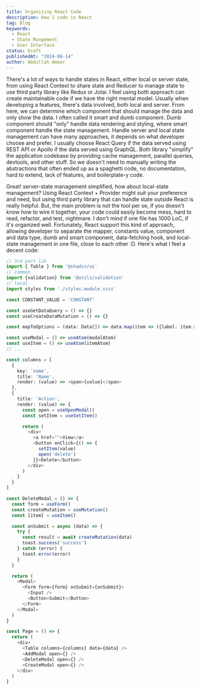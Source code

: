 ```yaml
---
title: Organizing React Code
description: How I code in React
tag: Blog
keywords:
  - React
  - State Mangement
  - User Interface
status: Draft
publishedAt: "2024-06-14"
author: Abdullah Ammar
---
```


There's a lot of ways to handle states in React, either local or server state, 
from using React Context to share state and Reducer to manage state to use third party library like Redux or Jotai.
I feel using both approach can create maintainable code if we have the right mental model.
Usually when developing a features, there's data involved, both local and server. 
From here, we can determine which component that should manage the data and only show the data.
I often called it smart and dumb component. Dumb component should "only" handle data rendering and styling, where smart component handle the state management.
Handle server and local state management can have many approaches, it depends on what developer choose and prefer.
I usually choose React Query if the data served using REST API or Apollo if the data served using GraphQL.
Both library "simplify" the application codebase by providing cache management, parallel queries, devtools, and other stuff.
So we doesn't need to manually writing the abstractions that often ended up as a spaghetti code, no documentation, hard to extend, lack of features, and boilerplate-y code.

Great! server-state management simplified, how about local-state management? Using React Context + Provider might suit your preference and need, 
but using third party library that can handle state outside React is really helpful. 
But, the main problem is not the tool per se, if you doesn't know how to wire it together, your code could easily become mess, hard to read, refactor, and test, nightmare.
I don't mind if one file has 1000 LoC, if it's  organized well. 
Fortunately, React support this kind of approach, allowing developer to separate the mapper, constants value, component and data type, dumb and smart component, data-fetching hook, and local-state management in one file, close to each other :D.
Here's what I feel a decent code:

```ts
// 3rd part lib
import { Table } from '@shadcn/ui'
// common
import {validation} from '@utils/validation'
// local
import styles from './styles.module.scss'

const CONSTANT_VALUE = 'CONSTANT'

const useGetDataQuery = () => {}
const useCreateDataMutation = () => {}

const mapToOptions = (data: Data[]) => data.map(item => ({label: item.name, value: item.id}))

const useModal = () => useAtom(modalAtom)
const useItem = () => useAtom(itemAtom)
// ...

const columns = [
  {
    key: 'name',
    title: 'Name',
    render: (value) => <span>{value}</span>
  },
  {
    title: 'Action',
    render: (value) => {
      const open = useOpenModal()
      const setItem = useSetItem()

      return (
        <div>
          <a href="">View</a>
          <button onClick={() => {
            setItem(value)
            open('delete')
          }}>Delete</button>
        </div>
      )
    }
  }
]

const DeleteModal = () => {
  const form = useForm()
  const createMutation = useMutation()
  const [item] = useItem()

  const onSubmit = async (data) => {
    try {
      const result = await createMutation(data)
      toast.success('success')
    } catch (error) {
      toast.error(error)
    }
  }

  return (
    <Modal>
      <Form form={form} onSubmit={onSubmit}>
        <Input />
        <Button>Submit</Button>
      </Form>
    </Modal>
  )
}

const Page = () => {
  return (
    <div>
      <Table columns={columns} data={data} />
      <AddModal open={} />
      <DeleteModal open={} />
      <CreateModal open={} />
    </div>
  )
}
```

